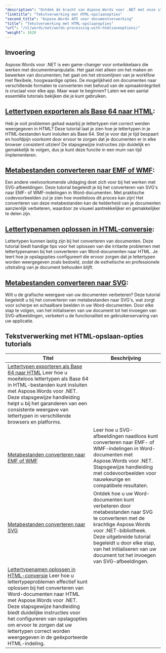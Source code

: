```yaml
---
"description": "Ontdek de kracht van Aspose.Words voor .NET met onze stapsgewijze tutorials. Hierin worden HTML- en metafile-conversie behandeld om uw documentverwerking te verbeteren."
"linktitle": "Tekstverwerking met HTML-opslaanopties"
"second_title": "Aspose.Words API voor documentverwerking"
"title": "Tekstverwerking met HTML-opslaanopties"
"url": "/nl/words/net/words-processing-with-htmlsaveoptions/"
"weight": 1620
---
```


## Invoering

Aspose.Words voor .NET is een game-changer voor ontwikkelaars die werken met documentmanipulatie. Het gaat niet alleen om het maken en bewerken van documenten; het gaat om het stroomlijnen van je workflow met flexibele, hoogwaardige opties. De mogelijkheid om documenten naar verschillende formaten te converteren met behoud van de opmaakintegriteit is cruciaal voor elke app. Maar waar te beginnen? Laten we een aantal essentiële tutorials bekijken die je kunt gebruiken.


## [Lettertypen exporteren als Base 64 naar HTML](./export-fonts-as-base-64-to-html/):
Heb je ooit problemen gehad waarbij je lettertypen niet correct werden weergegeven in HTML? Deze tutorial laat je zien hoe je lettertypen in je HTML-bestanden kunt insluiten als Base 64. Stel je voor dat je tijd bespaart en hoofdpijn voorkomt door ervoor te zorgen dat je documenten er in elke browser consistent uitzien! De stapsgewijze instructies zijn duidelijk en gemakkelijk te volgen, dus je kunt deze functie in een mum van tijd implementeren. 

## [Metabestanden converteren naar EMF of WMF](./converting-metafiles-to-emf-or-wmf/):
Een andere veelvoorkomende uitdaging doet zich voor bij het werken met SVG-afbeeldingen. Deze tutorial begeleidt je bij het converteren van SVG's naar EMF- of WMF-indelingen in Word-documenten. Met praktische codevoorbeelden zul je zien hoe moeiteloos dit proces kan zijn! Het converteren van deze metabestanden kan de helderheid van je documenten aanzienlijk verbeteren, waardoor ze visueel aantrekkelijker en gemakkelijker te delen zijn.

## [Lettertypenamen oplossen in HTML-conversie](./resolve-font-names-in-html-conversion/):
Lettertypen kunnen lastig zijn bij het converteren van documenten. Deze tutorial biedt handige tips voor het oplossen van die irritante problemen met lettertypenamen bij het converteren van Word-documenten naar HTML. Je leert hoe je opslagopties configureert die ervoor zorgen dat je lettertypen worden weergegeven zoals bedoeld, zodat de esthetische en professionele uitstraling van je document behouden blijft.

## [Metabestanden converteren naar SVG](./converting-metafiles-to-svg/):
Wilt u de grafische weergave van uw documenten verbeteren? Deze tutorial begeleidt u bij het converteren van metabestanden naar SVG's, wat zorgt voor scherpe en schaalbare beelden in uw Word-documenten. Door elke stap te volgen, van het initialiseren van uw document tot het invoegen van SVG-afbeeldingen, verbetert u de functionaliteit en gebruikerservaring van uw applicatie.

 ## Tekstverwerking met HTML-opslaan-opties tutorials
| Titel | Beschrijving |
| --- | --- |
| [Lettertypen exporteren als Base 64 naar HTML](./export-fonts-as-base-64-to-html/) Leer hoe u moeiteloos lettertypen als Base 64 in HTML-bestanden kunt insluiten met Aspose.Words voor .NET. Deze stapsgewijze handleiding helpt u bij het garanderen van een consistente weergave van lettertypen in verschillende browsers en platforms. |
| [Metabestanden converteren naar EMF of WMF](./converting-metafiles-to-emf-or-wmf/) | Leer hoe u SVG-afbeeldingen naadloos kunt converteren naar EMF- of WMF-indelingen in Word-documenten met Aspose.Words voor .NET. Stapsgewijze handleiding met codevoorbeelden voor nauwkeurige en compatibele resultaten. |
| [Metabestanden converteren naar SVG](./converting-metafiles-to-svg/) | Ontdek hoe u uw Word-documenten kunt verbeteren door metabestanden naar SVG te converteren met de krachtige Aspose.Words voor .NET-bibliotheek. Deze uitgebreide tutorial begeleidt u door elke stap, van het initialiseren van uw document tot het invoegen van SVG-afbeeldingen. |
| [Lettertypenamen oplossen in HTML-conversie](./resolve-font-names-in-html-conversion/) Leer hoe u lettertypeproblemen effectief kunt oplossen bij het converteren van Word-documenten naar HTML met Aspose.Words voor .NET. Deze stapsgewijze handleiding biedt duidelijke instructies voor het configureren van opslagopties om ervoor te zorgen dat uw lettertypen correct worden weergegeven in de geëxporteerde HTML-indeling. |